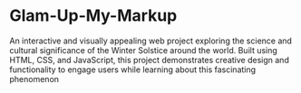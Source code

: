 # Glam-Up-My-Markup
An interactive and visually appealing web project exploring the science and cultural significance of the Winter Solstice around the world. Built using HTML, CSS, and JavaScript, this project demonstrates creative design and functionality to engage users while learning about this fascinating phenomenon
